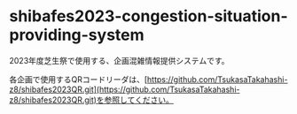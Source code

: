 # shibafes2023-congestion-situation-providing-system

2023年度芝生祭で使用する、企画混雑情報提供システムです。  

各企画で使用するQRコードリーダは、[https://github.com/TsukasaTakahashi-z8/shibafes2023QR.git](https://github.com/TsukasaTakahashi-z8/shibafes2023QR.git)を参照してください。

